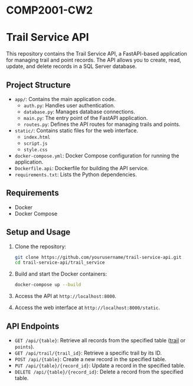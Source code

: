 # COMP2001-CW2
# Trail Service API

This repository contains the Trail Service API, a FastAPI-based application for managing trail and point records. The API allows you to create, read, update, and delete records in a SQL Server database.

## Project Structure

- `app/`: Contains the main application code.
  - `auth.py`: Handles user authentication.
  - `database.py`: Manages database connections.
  - `main.py`: The entry point of the FastAPI application.
  - `routes.py`: Defines the API routes for managing trails and points.
- `static/`: Contains static files for the web interface.
  - `index.html`
  - `script.js`
  - `style.css`
- `docker-compose.yml`: Docker Compose configuration for running the application.
- `Dockerfile.api`: Dockerfile for building the API service.
- `requirements.txt`: Lists the Python dependencies.

## Requirements

- Docker
- Docker Compose

## Setup and Usage

1. Clone the repository:
    ```sh
    git clone https://github.com/yourusername/trail-service-api.git
    cd trail-service-api/trail_service
    ```

2. Build and start the Docker containers:
    ```sh
    docker-compose up --build
    ```

3. Access the API at `http://localhost:8000`.

4. Access the web interface at `http://localhost:8000/static`.

## API Endpoints

- `GET /api/{table}`: Retrieve all records from the specified table ([trail](http://_vscodecontentref_/11) or `points`).
- `GET /api/trail/{trail_id}`: Retrieve a specific trail by its ID.
- `POST /api/{table}`: Create a new record in the specified table.
- `PUT /api/{table}/{record_id}`: Update a record in the specified table.
- `DELETE /api/{table}/{record_id}`: Delete a record from the specified table.